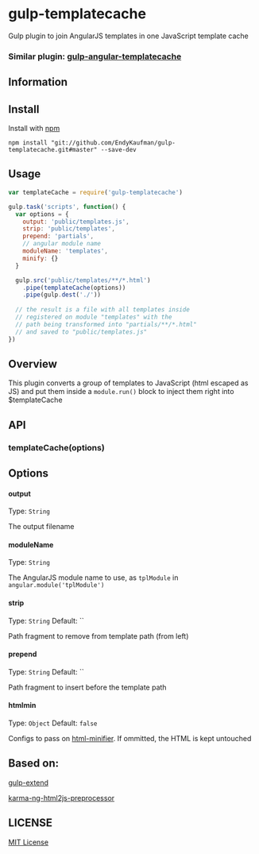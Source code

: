 gulp-templatecache
============

Gulp plugin to join AngularJS templates in one JavaScript template cache

### Similar plugin: [gulp-angular-templatecache](https://github.com/miickel/gulp-angular-templatecache)

## Information

## Install

Install with [npm](https://npmjs.org/package/gulp-templatecache)


`npm install "git://github.com/EndyKaufman/gulp-templatecache.git#master" --save-dev`

## Usage

```javascript
var templateCache = require('gulp-templatecache')

gulp.task('scripts', function() {
  var options = {
    output: 'public/templates.js',
    strip: 'public/templates',
    prepend: 'partials',
    // angular module name
    moduleName: 'templates',
    minify: {}
  }

  gulp.src('public/templates/**/*.html')
    .pipe(templateCache(options))
    .pipe(gulp.dest('./'))
    
  // the result is a file with all templates inside
  // registered on module "templates" with the
  // path being transformed into "partials/**/*.html"
  // and saved to "public/templates.js"
})
```

## Overview

This plugin converts a group of templates to JavaScript (html escaped as JS) and put them inside a `module.run()` block to inject them right into $templateCache

## API

### templateCache(options)

## Options

#### output
Type: `String`

The output filename

#### moduleName
Type: `String`

The AngularJS module name to use, as `tplModule` in `angular.module('tplModule')`

#### strip

Type: `String`
Default: ``

Path fragment to remove from template path (from left)

#### prepend

Type: `String`
Default: ``

Path fragment to insert before the template path

#### htmlmin

Type: `Object`
Default: `false`

Configs to pass on [html-minifier](https://github.com/kangax/html-minifier). 
If ommitted, the HTML is kept untouched

## Based on:

[gulp-extend](https://github.com/adamayres/gulp-extend)

[karma-ng-html2js-preprocessor](https://github.com/karma-runner/karma-ng-html2js-preprocessor)

## LICENSE

[MIT License](http://en.wikipedia.org/wiki/MIT_License)

[npm-url]: https://npmjs.org/package/gulp-templateCache
[npm-image]: https://badge.fury.io/js/gulp-extend.png
